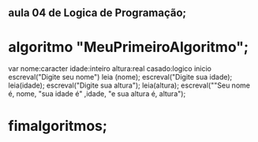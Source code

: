 ## aula 04 de Logica de Programação;
# algoritmo "MeuPrimeiroAlgoritmo";
var
nome:caracter
idade:inteiro
altura:real
casado:logico
inicio
escreval("Digite seu nome")
leia (nome);
escreval("Digite sua idade);
leia(idade);
escreval("Digite sua altura");
leia(altura);
escreval(""Seu nome é, nome, "sua idade é" ,idade, "e sua altura é, altura");

# fimalgoritmos;